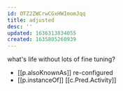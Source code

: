 ```yaml
---
id: OTZ2ZWCrwCGxHWImomJqq
title: adjusted
desc: ''
updated: 1636313834055
created: 1635805260939
---
```





what's life without lots of fine tuning?

- [[p.alsoKnownAs]] re-configured
- [[p.instanceOf]] [[c.Pred.Activity]]
